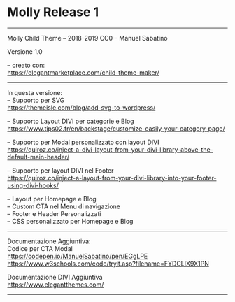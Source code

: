 <h1>Molly Release 1</h1>

**********

Molly Child Theme – 2018-2019 CC0 – Manuel Sabatino

Versione 1.0

– creato con:</br>
https://elegantmarketplace.com/child-theme-maker/

**********

In questa versione:</br>
– Supporto per SVG</br>
https://themeisle.com/blog/add-svg-to-wordpress/

– Supporto Layout DIVI per categorie e Blog</br>
https://www.tips02.fr/en/backstage/customize-easily-your-category-page/

– Supporto per Modal personalizzato con layout DIVI </br>
https://quiroz.co/inject-a-divi-layout-from-your-divi-library-above-the-default-main-header/

– Supporto per layout DIVI nel Footer</br>
https://quiroz.co/inject-a-layout-from-your-divi-library-into-your-footer-using-divi-hooks/

– Layout per Homepage e Blog</br>
– Custom CTA nel Menu di navigazione</br>
– Footer e Header Personalizzati</br>
– CSS personalizzato per Homepage e Blog

**********

Documentazione Aggiuntiva:</br>
Codice per CTA Modal</br>
https://codepen.io/ManuelSabatino/pen/EGgLPE </br>
https://www.w3schools.com/code/tryit.asp?filename=FYDCLIX9X1PN

Documentazione DIVI Aggiuntiva</br>
https://www.elegantthemes.com/

**********
